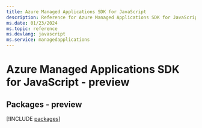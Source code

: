 ```yaml
---
title: Azure Managed Applications SDK for JavaScript
description: Reference for Azure Managed Applications SDK for JavaScript
ms.date: 01/23/2024
ms.topic: reference
ms.devlang: javascript
ms.service: managedapplications
---
```

# Azure Managed Applications SDK for JavaScript - preview
## Packages - preview
[!INCLUDE [packages](managed-applications-index.md)]